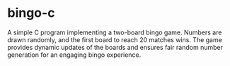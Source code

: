 # bingo-c
A simple C program implementing a two-board bingo game. Numbers are drawn randomly, and the first board to reach 20 matches wins. The game provides dynamic updates of the boards and ensures fair random number generation for an engaging bingo experience. 
